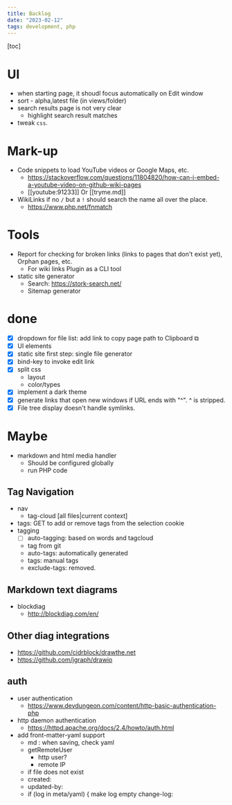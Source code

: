 ```yaml
---
title: Backlog
date: "2023-02-12"
tags: development, php
---
```

[toc]

# UI

- when starting page, it shoudl focus automatically on Edit window
- sort - alpha,latest file (in views/folder)
- search results page is not very clear
  - highlight search result matches
- tweak `css`.

# Mark-up

- Code snippets to load YouTube videos or Google Maps, etc.
  - https://stackoverflow.com/questions/11804820/how-can-i-embed-a-youtube-video-on-github-wiki-pages
  - [[youtube:91233]] Or [[tryme.md]] 
- WikiLinks if no `/` but a `!` should search the name all
  over the place.
  - https://www.php.net/fnmatch

# Tools

- Report for checking for broken links (links to pages that don't exist yet), Orphan pages, etc.
  - For wiki links Plugin as a CLI tool
- static site generator
  - Search: https://stork-search.net/
  - Sitemap generator

# done 

- [x] dropdown for file list: add link to copy page path to Clipboard &#x29C9;
- [x] UI elements
- [x] static site first step: single file generator
- [x] bind-key to invoke edit link
- [x] split css
  - layout
  - color/types
- [x] implement a dark theme
- [x] generate links that open new windows if URL ends with "^".  ^ is stripped.
- [x] File tree display doesn't handle symlinks.

# Maybe

- markdown and html media handler
  - Should be configured globally
  - run PHP code


## Tag Navigation

- nav
  - tag-cloud [all files|current context]
- tags: GET to add or remove tags from the selection cookie
- tagging
  - [ ] auto-tagging: based on words and tagcloud
  - tag from git
  - auto-tags: automatically generated
  - tags: manual tags
  - exclude-tags: removed.


## Markdown text diagrams

- blockdiag
  - http://blockdiag.com/en/

## Other diag integrations

- https://github.com/cidrblock/drawthe.net
- https://github.com/jgraph/drawio

## auth

- user authentication
  - https://www.devdungeon.com/content/http-basic-authentication-php
- http daemon authentication
  - https://httpd.apache.org/docs/2.4/howto/auth.html
- add front-matter-yaml support
  - md : when saving, check yaml
  - getRemoteUser
      - http user?
      - remote IP
  - if file does not exist
  - created: <date> <remote-user>
  - updated-by: <remote-user>
  - if (log in meta/yaml) {
    make log empty
    change-log: <date> <remote-user> <log-msg>

  
